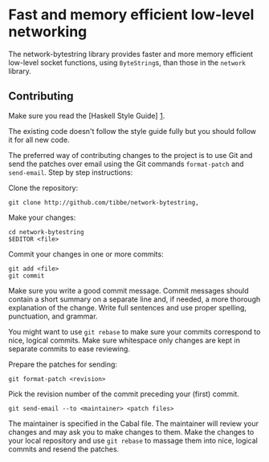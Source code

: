 Fast and memory efficient low-level networking
==============================================

The network-bytestring library provides faster and more memory
efficient low-level socket functions, using `ByteString`s, than those
in the `network` library.

Contributing
------------

Make sure you read the [Haskell Style Guide] [1].

The existing code doesn't follow the style guide fully but you should
follow it for all new code.

The preferred way of contributing changes to the project is to use Git
and send the patches over email using the Git commands `format-patch`
and `send-email`.  Step by step instructions:

Clone the repository:

    git clone http://github.com/tibbe/network-bytestring,

Make your changes:

    cd network-bytestring
    $EDITOR <file>

Commit your changes in one or more commits:

    git add <file>
    git commit

Make sure you write a good commit message.  Commit messages should
contain a short summary on a separate line and, if needed, a more
thorough explanation of the change.  Write full sentences and use
proper spelling, punctuation, and grammar.

You might want to use `git rebase` to make sure your commits
correspond to nice, logical commits.  Make sure whitespace only
changes are kept in separate commits to ease reviewing.

Prepare the patches for sending:

    git format-patch <revision>

Pick the revision number of the commit preceding your (first) commit.

    git send-email --to <maintainer> <patch files>

The maintainer is specified in the Cabal file.  The maintainer will
review your changes and may ask you to make changes to them.  Make the
changes to your local repository and use `git rebase` to massage them
into nice, logical commits and resend the patches.

[1]: http://github.com/tibbe/haskell-style-guide
